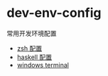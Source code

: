 # dev-env-config

常用开发环境配置

- [zsh 配置](./zsh.md)
- [haskell 配置](./haskell.md)
- [windows terminal](./windows-terminal.md)